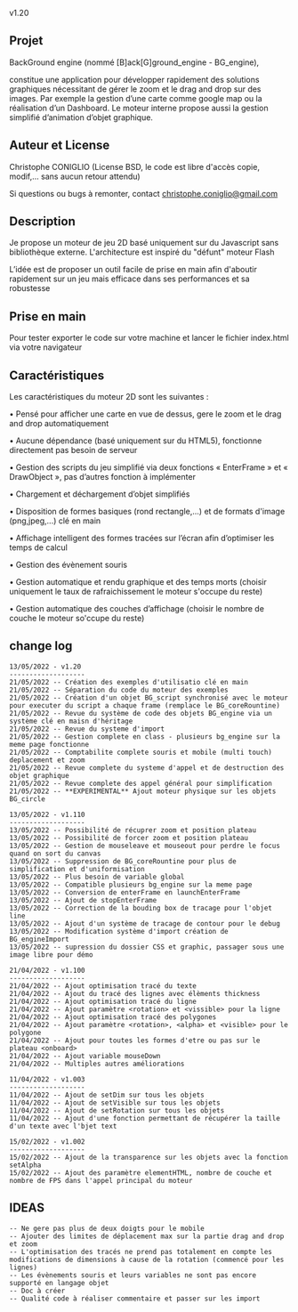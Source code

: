v1.20

Projet
------
BackGround engine (nommé [B]ack[G]ground_engine - BG_engine),

constitue une application pour développer rapidement des solutions graphiques nécessitant de gérer le zoom et le drag and drop sur des images. 
Par exemple la gestion d’une carte comme google map ou la réalisation d’un Dashboard. Le moteur interne propose aussi la gestion simplifié d’animation d’objet graphique.

Auteur et License
-----------------
Christophe CONIGLIO
(License BSD, le code est libre d'accès copie, modif,... sans aucun retour attendu)

Si questions ou bugs à remonter, contact <christophe.coniglio@gmail.com> 

Description
-----------

Je propose un moteur de jeu 2D basé uniquement sur du Javascript sans bibliothèque externe. L'architecture est inspiré du "défunt" moteur Flash

L’idée est de proposer un outil facile de prise en main afin d'aboutir rapidement sur un jeu 
mais efficace dans ses performances et sa robustesse


Prise en main
-------------

Pour tester exporter le code sur votre machine et lancer le fichier index.html via votre navigateur

Caractéristiques
----------------

Les caractéristiques du moteur 2D sont les suivantes :

•	Pensé pour afficher une carte en vue de dessus, gere le zoom et le drag and drop automatiquement

•	Aucune dépendance (basé uniquement sur du HTML5), fonctionne directement pas besoin de serveur

•	Gestion des scripts du jeu simplifié via deux fonctions « EnterFrame » et « DrawObject », pas d’autres fonction à implémenter

•	Chargement et déchargement d’objet simplifiés

•	Disposition de formes basiques (rond rectangle,...) et de formats d'image (png,jpeg,...) clé en main

•	Affichage intelligent des formes tracées sur l’écran afin d’optimiser les temps de calcul

•	Gestion des évènement souris

•	Gestion automatique et rendu graphique et des temps morts (choisir uniquement le taux de rafraichissement <FPS> le moteur s'occupe du reste)

•	Gestion automatique des couches d’affichage (choisir le nombre de couche le moteur so'ccupe du reste)


change log
----------

    13/05/2022 - v1.20
    -------------------
    21/05/2022 -- Création des exemples d'utilisatio clé en main
    21/05/2022 -- Séparation du code du moteur des exemples
    21/05/2022 -- Création d'un objet BG_script synchronisé avec le moteur pour executer du script a chaque frame (remplace le BG_coreRountine)
    21/05/2022 -- Revue du système de code des objets BG_engine via un système clé en maisn d'héritage
    21/05/2022 -- Revue du systeme d'import
    21/05/2022 -- Gestion complete en class - plusieurs bg_engine sur la meme page fonctionne
    21/05/2022 -- Comptabilite complete souris et mobile (multi touch) deplacement et zoom
    21/05/2022 -- Revue complete du systeme d'appel et de destruction des objet graphique
    21/05/2022 -- Revue complete des appel général pour simplification
    21/05/2022 -- **EXPERIMENTAL** Ajout moteur physique sur les objets BG_circle

    13/05/2022 - v1.110
    -------------------
    13/05/2022 -- Possibilité de récuprer zoom et position plateau 
    13/05/2022 -- Possibilité de forcer zoom et position plateau
    13/05/2022 -- Gestion de mouseleave et mouseout pour perdre le focus quand on sort du canvas
    13/05/2022 -- Suppression de BG_coreRountine pour plus de simplification et d'uniformisation
    13/05/2022 -- Plus besoin de variable global
    13/05/2022 -- Compatible plusieurs bg_engine sur la meme page
    13/05/2022 -- Conversion de enterFrame en launchEnterFrame
    13/05/2022 -- Ajout de stopEnterFrame 
    13/05/2022 -- Correction de la bouding box de tracage pour l'objet line 
    13/05/2022 -- Ajout d'un système de tracage de contour pour le debug
    13/05/2022 -- Modification système d'import création de BG_engineImport
    13/05/2022 -- supression du dossier CSS et graphic, passager sous une image libre pour démo

    21/04/2022 - v1.100
    -------------------
    21/04/2022 -- Ajout optimisation tracé du texte
    21/04/2022 -- Ajout du tracé des lignes avec élèments thickness
    21/04/2022 -- Ajout optimisation tracé du ligne
    21/04/2022 -- Ajout paramètre <rotation> et <vissible> pour la ligne
    21/04/2022 -- Ajout optimisation tracé des polygones
    21/04/2022 -- Ajout paramètre <rotation>, <alpha> et <visible> pour le polygone
    21/04/2022 -- Ajout pour toutes les formes d'etre ou pas sur le plateau <onboard>
    21/04/2022 -- Ajout variable mouseDown
    21/04/2022 -- Multiples autres améliorations
    
    11/04/2022 - v1.003
    -------------------
    11/04/2022 -- Ajout de setDim sur tous les objets
    11/04/2022 -- Ajout de setVisible sur tous les objets
    11/04/2022 -- Ajout de setRotation sur tous les objets
    11/04/2022 -- Ajout d'une fonction permettant de récupérer la taille d'un texte avec l'bjet text 
   
    15/02/2022 - v1.002
    -------------------
    15/02/2022 -- Ajout de la transparence sur les objets avec la fonction setAlpha
    15/02/2022 -- Ajout des paramètre elementHTML, nombre de couche et nombre de FPS dans l'appel principal du moteur
   


IDEAS
-----
   
    -- Ne gere pas plus de deux doigts pour le mobile
    -- Ajouter des limites de déplacement max sur la partie drag and drop et zoom
    -- L'optimisation des tracés ne prend pas totalement en compte les modifications de dimensions à cause de la rotation (commencé pour les lignes)
    -- Les évènements souris et leurs variables ne sont pas encore supporté en langage objet
    -- Doc à créer
    -- Qualité code à réaliser commentaire et passer sur les import 
    

